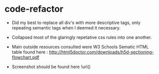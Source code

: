 # code-refactor
* Did my best to replace all div's with more descriptive tags, only repeating semantic tags when I deemed it necessary.

* Collapsed most of the glaringly repetative css rules into one another. 

* Main outside resources consulted were W3 Schools Sematic HTML table found here : http://html5doctor.com/downloads/h5d-sectioning-flowchart.pdf

* Screenshot should be found here !url()